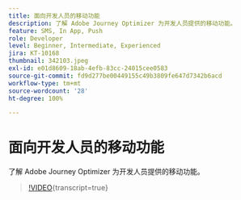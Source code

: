 ```yaml
---
title: 面向开发人员的移动功能
description: 了解 Adobe Journey Optimizer 为开发人员提供的移动功能。
feature: SMS, In App, Push
role: Developer
level: Beginner, Intermediate, Experienced
jira: KT-10168
thumbnail: 342103.jpeg
exl-id: e01d8609-18ab-4efb-83cc-24015cee0583
source-git-commit: fd9d277be00449155c49b3809fe647d7342b6acd
workflow-type: tm+mt
source-wordcount: '28'
ht-degree: 100%

---
```


# 面向开发人员的移动功能

了解 Adobe Journey Optimizer 为开发人员提供的移动功能。

>[!VIDEO](https://video.tv.adobe.com/v/342103?quality=12&learn=on){transcript=true}
